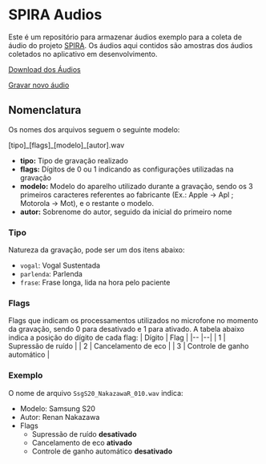 # SPIRA Audios

Este é um repositório para armazenar áudios exemplo para a coleta de áudio do projeto [SPIRA](https://spira.ime.usp.br/coleta/). Os áudios aqui contidos são amostras dos áudios coletados no aplicativo em desenvolvimento.

[Download dos Áudios](https://github.com/spirabr/spira-audios/archive/refs/heads/main.zip)

[Gravar novo áudio](https://spira.netlify.app/)

## Nomenclatura
Os nomes dos arquivos seguem o seguinte modelo:

\[tipo\]\_\[flags\]\_\[modelo\]\_\[autor\]\.wav

 - **tipo:** Tipo de gravação realizado
 - **flags:** Dígitos de 0 ou 1 indicando as configurações utilizadas na gravação
 - **modelo:** Modelo do aparelho utilizado durante a gravação, sendo os 3 primeiros caracteres referentes ao fabricante (Ex.: Apple -> Apl ; Motorola -> Mot), e o restante o modelo.
 - **autor:** Sobrenome do autor, seguido da inicial do primeiro nome

### Tipo
Natureza da gravação, pode ser um dos itens abaixo:
 - `vogal`: Vogal Sustentada
 - `parlenda`: Parlenda
 - `frase`: Frase longa, lida na hora pelo paciente

### Flags
Flags que indicam os processamentos utilizados no microfone no momento da gravação, sendo 0 para desativado e 1 para ativado. A tabela abaixo indica a posição do dígito de cada flag:
| Dígito | Flag |
|-- |--|
| 1 | Supressão de ruído           |
| 2 | Cancelamento de eco          |
| 3 | Controle de ganho automático |


### Exemplo
O nome de arquivo `SsgS20_NakazawaR_010.wav` indica:

 * Modelo: Samsung S20
 * Autor: Renan Nakazawa
 * Flags
	 * Supressão de ruído **desativado**
	 * Cancelamento de eco **ativado**
	 * Controle de ganho automático **desativado**
